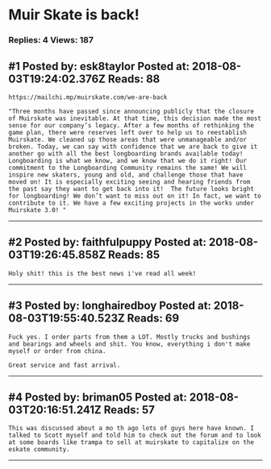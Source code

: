 # Muir Skate is back!

### Replies: 4 Views: 187

## \#1 Posted by: esk8taylor Posted at: 2018-08-03T19:24:02.376Z Reads: 88

```
https://mailchi.mp/muirskate.com/we-are-back

"Three months have passed since announcing publicly that the closure of Muirskate was inevitable. At that time, this decision made the most sense for our company’s legacy. After a few months of rethinking the game plan, there were reserves left over to help us to reestablish Muirskate. We cleaned up those areas that were unmanageable and/or broken. Today, we can say with confidence that we are back to give it another go with all the best longboarding brands available today!
Longboarding is what we know, and we know that we do it right! Our commitment to the Longboarding Community remains the same! We will inspire new skaters, young and old, and challenge those that have moved on! It is especially exciting seeing and hearing friends from the past say they want to get back into it!  The future looks bright for longboarding! We don’t want to miss out on it! In fact, we want to contribute to it. We have a few exciting projects in the works under Muirskate 3.0! "
```

---
## \#2 Posted by: faithfulpuppy Posted at: 2018-08-03T19:26:45.858Z Reads: 85

```
Holy shit! this is the best news i've read all week!
```

---
## \#3 Posted by: longhairedboy Posted at: 2018-08-03T19:55:40.523Z Reads: 69

```
Fuck yes. I order parts from them a LOT. Mostly trucks and bushings and bearings and wheels and shit. You know, everything i don't make myself or order from china. 

Great service and fast arrival.
```

---
## \#4 Posted by: briman05 Posted at: 2018-08-03T20:16:51.241Z Reads: 57

```
This was discussed about a mo th ago lots of guys here have known. I talked to Scott myself and told him to check out the forum and to look at some boards like trampa to sell at muirskate to capitalize on the eskate community.
```

---

